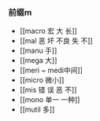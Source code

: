 ### 前缀m

- [[macro 宏 大 长]]
- [[mal  恶 坏 不良 失 不]]
- [[manu 手]]
- [[mega 大]]
- [[meri ~ medi中间]]
- [[micro 微小]]
- [[mis 错 误 恶 不]]
- [[mono 单一 一种]]
- [[mutil 多]]